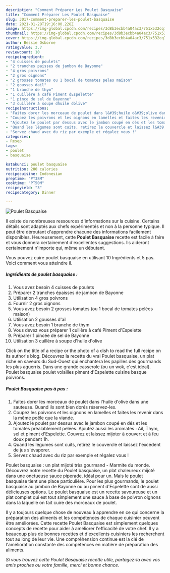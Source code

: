 ```yaml
---
description: "Comment Préparer Les Poulet Basquaise"
title: "Comment Préparer Les Poulet Basquaise"
slug: 3017-comment-preparer-les-poulet-basquaise
date: 2021-01-28T19:16:00.228Z
image: https://img-global.cpcdn.com/recipes/3d8b3ecbb4a04ac3/751x532cq70/poulet-basquaise-photo-principale-de-la-recette.jpg
thumbnail: https://img-global.cpcdn.com/recipes/3d8b3ecbb4a04ac3/751x532cq70/poulet-basquaise-photo-principale-de-la-recette.jpg
cover: https://img-global.cpcdn.com/recipes/3d8b3ecbb4a04ac3/751x532cq70/poulet-basquaise-photo-principale-de-la-recette.jpg
author: Bessie Osborne
ratingvalue: 3.7
reviewcount: 10
recipeingredient:
- "4 cuisses de poulets"
- "2 tranches paisses de jambon de Bayonne"
- "4 gros poivrons"
- "2 gros oignons"
- "2 grosses tomates ou 1 bocal de tomates peles maison"
- "2 gousses dail"
- "1 branche de thym"
- "1 cuillère à café Piment dEspelette"
- "1 pince de sel de Bayonne"
- "3 cuillère à soupe dhuile dolive"
recipeinstructions:
- "Faites dorer les morceaux de poulet dans l&#39;huile d&#39;olive dans une sauteuse. Quand ils sont bien dorés réservez-les."
- "Coupez les poivrons et les oignons en lamelles et faites les revenir dans la même poêle que la viande."
- "Ajoutez le poulet par dessus avec le jambon coupé en dés et les tomates préalablement pelées. Ajoutez aussi les aromates : Ail, Thym, sel et piment d&#39;Espelette. Couvrez et laissez mijoter à couvert et à feu doux pendant 1h."
- "Quand les légumes sont cuits, retirez le couvercle et laissez l&#39;excédent de jus s&#39;évaporer."
- "Servez chaud avec du riz par exemple et régalez vous !"
categories:
- Resep
tags:
- poulet
- basquaise

katakunci: poulet basquaise 
nutrition: 200 calories
recipecuisine: Indonesian
preptime: "PT38M"
cooktime: "PT50M"
recipeyield: "3"
recipecategory: Dinner

---
```



![Poulet Basquaise](https://img-global.cpcdn.com/recipes/3d8b3ecbb4a04ac3/751x532cq70/poulet-basquaise-photo-principale-de-la-recette.jpg)

Il existe de nombreuses ressources d'informations sur la cuisine. Certains détails sont adaptés aux chefs expérimentés et non à la personne typique. Il peut être déroutant d'apprendre chacune des informations facilement disponibles. Heureusement, cette <strong> Poulet Basquaise </strong> recette est facile à faire et vous donnera certainement d'excellentes suggestions. Ils aideront certainement n'importe qui, même un débutant.

<!--inarticleads1-->

Vous pouvez cuire poulet basquaise en utilisant 10 Ingrédients et 5 pas. Voici comment vous atteindre il.

##### Ingrédients de poulet basquaise :

1. Vous avez besoin 4 cuisses de poulets
1. Préparer 2 tranches épaisses de jambon de Bayonne
1. Utilisation 4 gros poivrons
1. Fournir 2 gros oignons
1. Vous avez besoin 2 grosses tomates (ou 1 bocal de tomates pelées maison)
1. Utilisation 2 gousses d&#39;ail
1. Vous avez besoin 1 branche de thym
1. Vous devez vous préparer 1 cuillère à café Piment d&#39;Espelette
1. Préparer 1 pincée de sel de Bayonne
1. Utilisation 3 cuillère à soupe d&#39;huile d&#39;olive


Click on the title of a recipe or the photo of a dish to read the full recipe on its author&#39;s blog. Découvrez la recette du vrai Poulet basquaise, un plat riche en saveurs du Sud-Ouest qui enchantera les papilles des gourmands les plus aguerris. Dans une grande casserole (ou un wok, c&#39;est idéal). Poulet basquaise poulet volailles piment d&#39;Espelette cuisine basque poivrons. 

<!--inarticleads2-->

##### Poulet Basquaise pas à pas :

1. Faites dorer les morceaux de poulet dans l&#39;huile d&#39;olive dans une sauteuse. Quand ils sont bien dorés réservez-les.
1. Coupez les poivrons et les oignons en lamelles et faites les revenir dans la même poêle que la viande.
1. Ajoutez le poulet par dessus avec le jambon coupé en dés et les tomates préalablement pelées. Ajoutez aussi les aromates : Ail, Thym, sel et piment d&#39;Espelette. Couvrez et laissez mijoter à couvert et à feu doux pendant 1h.
1. Quand les légumes sont cuits, retirez le couvercle et laissez l&#39;excédent de jus s&#39;évaporer.
1. Servez chaud avec du riz par exemple et régalez vous !


Poulet basquaise : un plat mijoté très gourmand - Marmite du monde. Découvrez notre recette du Poulet basquaise, un plat chaleureux mijoté dans une onctueuse sauce piperade, idéal pour un. Mais le poulet basquaise tient une place particulière. Pour les plus gourmands, le poulet basquaise au jambon de Bayonne ou au piment d&#39;Espelette sont de aussi délicieuses options. Le poulet basquaise est un recette savoureuse et un plat complet qui est tout simplement une sauce à base de poivron oignons dans la laquelle on fait cuire des morceaux de poulet. 

<!--inarticleads1-->

<p>
Il y a toujours quelque chose de nouveau à apprendre en ce qui concerne la préparation des aliments et les compétences de chaque cuisinier peuvent être améliorées. Cette recette Poulet Basquaise est simplement quelques concepts de recette pour aider à améliorer l'efficacité de votre chef. Il y a beaucoup plus de bonnes recettes et d'excellents cuisiniers les recherchent tout au long de leur vie. Une compréhension continue est la clé de l'amélioration constante des compétences en matière de préparation des aliments.
</p>

<p>
<i>Si vous trouvez cette Poulet Basquaise recette utile, partagez-la avec vos amis proches ou votre famille, merci et bonne chance.</i>
</p>
